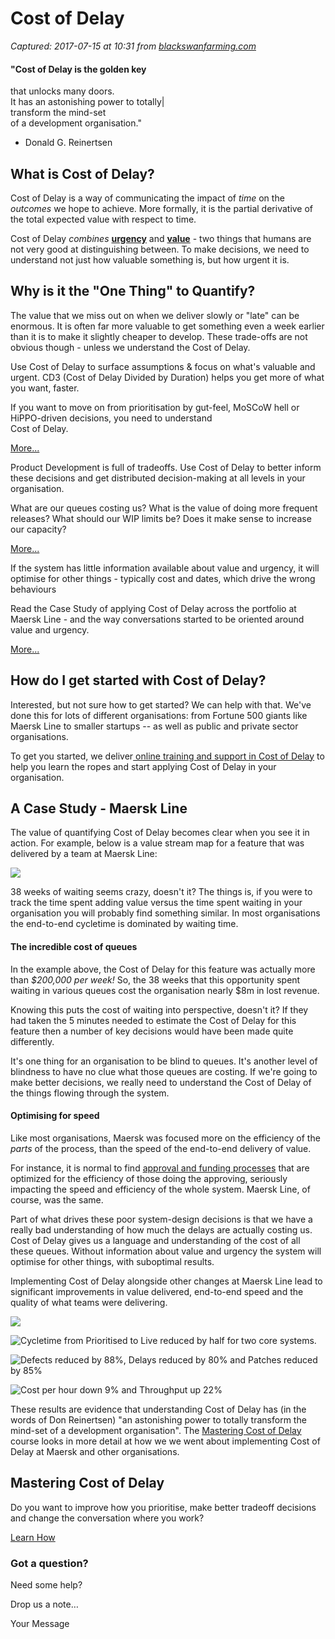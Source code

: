# Cost of Delay

_Captured: 2017-07-15 at 10:31 from [blackswanfarming.com](http://blackswanfarming.com/cost-of-delay/?utm_content=buffere6c65&utm_medium=social&utm_source=twitter.com&utm_campaign=buffer)_

#### "Cost of Delay is the golden key   
that unlocks many doors.   
It has an astonishing power to totally|  
transform the mind-set   
of a development organisation."   
- Donald G. Reinertsen

## What is Cost of Delay?

Cost of Delay is a way of communicating the impact of _time_ on the _outcomes_ we hope to achieve. More formally, it is the partial derivative of the total expected value with respect to time.

Cost of Delay _combines_ **[urgency](http://blackswanfarming.com/urgency-profiles/)** and **[value](http://blackswanfarming.com/understanding-value/)** - two things that humans are not very good at distinguishing between. To make decisions, we need to understand not just how valuable something is, but how urgent it is.

## Why is it the "One Thing" to Quantify?

The value that we miss out on when we deliver slowly or "late" can be enormous. It is often far more valuable to get something even a week earlier than it is to make it slightly cheaper to develop. These trade-offs are not obvious though - unless we understand the Cost of Delay.

Use Cost of Delay to surface assumptions & focus on what's valuable and urgent. CD3 (Cost of Delay Divided by Duration) helps you get more of what you want, faster.

If you want to move on from prioritisation by gut-feel, MoSCoW hell or HiPPO-driven decisions, you need to understand   
Cost of Delay.

[More...](http://blackswanfarming.com/prioritisation/)

Product Development is full of tradeoffs. Use Cost of Delay to better inform these decisions and get distributed decision-making at all levels in your organisation.

What are our queues costing us? What is the value of doing more frequent releases? What should our WIP limits be? Does it make sense to increase our capacity?

[More...](http://blackswanfarming.com/trade-offs/)

If the system has little information available about value and urgency, it will optimise for other things - typically cost and dates, which drive the wrong behaviours

Read the Case Study of applying Cost of Delay across the portfolio at Maersk Line - and the way conversations started to be oriented around value and urgency.

[More...](http://blackswanfarming.com/experience-report-maersk-line/)

## How do I get started with Cost of Delay?

Interested, but not sure how to get started? We can help with that. We've done this for lots of different organisations: from Fortune 500 giants like Maersk Line to smaller startups -- as well as public and private sector organisations.

To get you started, we deliver[ online training and support in Cost of Delay](http://blackswanfarming.com/cost-of-delay-training/) to help you learn the ropes and start applying Cost of Delay in your organisation.

## A Case Study - Maersk Line

The value of quantifying Cost of Delay becomes clear when you see it in action. For example, below is a value stream map for a feature that was delivered by a team at Maersk Line:

![](http://cdn.blackswanfarming.com/wp-content/uploads/2013/08/21202902/value-stream-map.png)

38 weeks of waiting seems crazy, doesn't it? The things is, if you were to track the time spent adding value versus the time spent waiting in your organisation you will probably find something similar. In most organisations the end-to-end cycletime is dominated by waiting time.

#### The incredible cost of queues

In the example above, the Cost of Delay for this feature was actually more than _$200,000 per week!_ So, the 38 weeks that this opportunity spent waiting in various queues cost the organisation nearly $8m in lost revenue.

Knowing this puts the cost of waiting into perspective, doesn't it? If they had taken the 5 minutes needed to estimate the Cost of Delay for this feature then a number of key decisions would have been made quite differently.

It's one thing for an organisation to be blind to queues. It's another level of blindness to have no clue what those queues are costing. If we're going to make better decisions, we really need to understand the Cost of Delay of the things flowing through the system.

#### Optimising for speed

Like most organisations, Maersk was focused more on the efficiency of the _parts_ of the process, than the speed of the end-to-end delivery of value.

For instance, it is normal to find [approval and funding processes](http://blackswanfarming.com/systems-thinking-and-i-t/) that are optimized for the efficiency of those doing the approving, seriously impacting the speed and efficiency of the whole system. Maersk Line, of course, was the same.

Part of what drives these poor system-design decisions is that we have a really bad understanding of how much the delays are actually costing us. Cost of Delay gives us a language and understanding of the cost of all these queues. Without information about value and urgency the system will optimise for other things, with suboptimal results.

Implementing Cost of Delay alongside other changes at Maersk Line lead to significant improvements in value delivered, end-to-end speed and the quality of what teams were delivering.

![](http://blackswanfarming.com/wp-content/uploads/2016/09/More-Value-Maersk.png)

![Cycletime from Prioritised to Live reduced by half for two core systems.](http://blackswanfarming.com/wp-content/uploads/2016/09/Faster-Delivery-Maersk.png)

![Defects reduced by 88%, Delays reduced by 80% and Patches reduced by 85%](http://blackswanfarming.com/wp-content/uploads/2016/09/Better-Quality-Maersk.png)

![Cost  per hour down 9% and Throughput up 22%](http://blackswanfarming.com/wp-content/uploads/2016/09/Delivering-Cheaper-Maersk.png)

These results are evidence that understanding Cost of Delay has (in the words of Don Reinertsen) "an astonishing power to totally transform the mind-set of a development organisation". The [Mastering Cost of Delay](http://blackswanfarming.com/cost-of-delay-training/) course looks in more detail at how we we went about implementing Cost of Delay at Maersk and other organisations.

## Mastering Cost of Delay

Do you want to improve how you prioritise, make better tradeoff decisions and change the conversation where you work?

[Learn How](http://blackswanfarming.com/cost-of-delay-training/)

### Got a question?   
Need some help? 

Drop us a note…

Your Message
